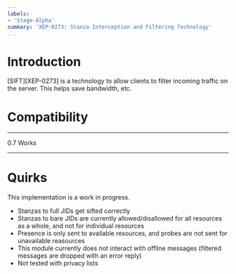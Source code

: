 ```yaml
---
labels:
- 'Stage-Alpha'
summary: 'XEP-0273: Stanza Interception and Filtering Technology'
...
```


Introduction
============

[SIFT][XEP-0273] is a technology to allow clients to filter incoming
traffic on the server. This helps save bandwidth, etc.

Compatibility
=============

  ----- -------
  0.7   Works
  ----- -------

Quirks
======

This implementation is a work in progress.

-   Stanzas to full JIDs get sifted correctly
-   Stanzas to bare JIDs are currently allowed/disallowed for all
    resources as a whole, and not for individual resources
-   Presence is only sent to available resources, and probes are not
    sent for unavailable reasources
-   This module currently does not interact with offline messages
    (filtered messages are dropped with an error reply)
-   Not tested with privacy lists
